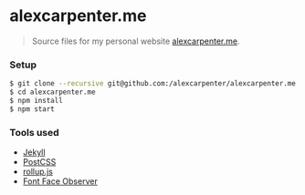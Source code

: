 # alexcarpenter.me

> Source files for my personal website [alexcarpenter.me](http://alexcarpenter.me).

### Setup

```bash
$ git clone --recursive git@github.com:/alexcarpenter/alexcarpenter.me
$ cd alexcarpenter.me
$ npm install
$ npm start
```

### Tools used

- [Jekyll](http://jekyllrb.com/)
- [PostCSS](http://postcss.org/)
- [rollup.js](https://rollupjs.org/)
- [Font Face Observer](https://fontfaceobserver.com/)

